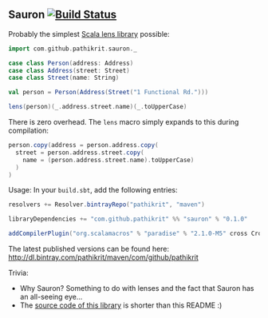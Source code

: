 Sauron [![Build Status](https://travis-ci.org/pathikrit/sauron.png?branch=master)](http://travis-ci.org/pathikrit/sauron)
--------

Probably the simplest [Scala lens library](http://stackoverflow.com/questions/3900307/cleaner-way-to-update-nested-structures) possible:

```scala
import com.github.pathikrit.sauron._

case class Person(address: Address)
case class Address(street: Street)
case class Street(name: String)

val person = Person(Address(Street("1 Functional Rd.")))

lens(person)(_.address.street.name)(_.toUpperCase)
```

There is zero overhead. The `lens` macro simply expands to this during compilation:
```scala
person.copy(address = person.address.copy(
  street = person.address.street.copy(
    name = (person.address.street.name).toUpperCase)
  )
)
```

Usage: In your `build.sbt`, add the following entries:

```scala
resolvers += Resolver.bintrayRepo("pathikrit", "maven")

libraryDependencies += "com.github.pathikrit" %% "sauron" % "0.1.0"

addCompilerPlugin("org.scalamacros" % "paradise" % "2.1.0-M5" cross CrossVersion.full)
```

The latest published versions can be found here: http://dl.bintray.com/pathikrit/maven/com/github/pathikrit

Trivia:
* Why Sauron? Something to do with lenses and the fact that Sauron has an all-seeing eye...
* The [source code of this library](src/main/scala/com/github/pathikrit/sauron/package.scala) is shorter than this README :)
